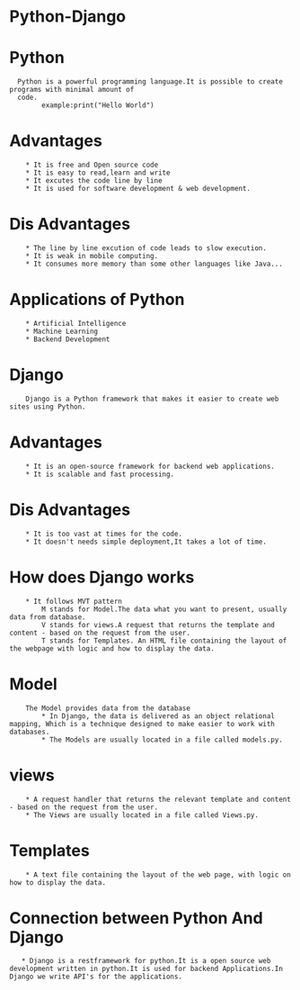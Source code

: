 # Python-Django
# Python
      Python is a powerful programming language.It is possible to create programs with minimal amount of 
      code.
            example:print("Hello World")
# Advantages 
        * It is free and Open source code 
        * It is easy to read,learn and write 
        * It excutes the code line by line 
        * It is used for software development & web development.
# Dis Advantages
        * The line by line excution of code leads to slow execution.
        * It is weak in mobile computing.
        * It consumes more memory than some other languages like Java...
# Applications of Python 
        * Artificial Intelligence 
        * Machine Learning 
        * Backend Development

# Django 
        Django is a Python framework that makes it easier to create web sites using Python.

# Advantages 
        * It is an open-source framework for backend web applications.
        * It is scalable and fast processing.
# Dis Advantages 
        * It is too vast at times for the code.
        * It doesn't needs simple deployment,It takes a lot of time.
# How does Django works 
        * It follows MVT pattern 
            M stands for Model.The data what you want to present, usually data from database.
            V stands for views.A request that returns the template and content - based on the request from the user.
            T stands for Templates. An HTML file containing the layout of the webpage with logic and how to display the data.

# Model 
        The Model provides data from the database
            * In Django, the data is delivered as an object relational mapping, Which is a technique designed to make easier to work with databases.
            * The Models are usually located in a file called models.py.
# views 
        * A request handler that returns the relevant template and content - based on the request from the user.
        * The Views are usually located in a file called Views.py.
# Templates 
        * A text file containing the layout of the web page, with logic on how to display the data.
        
        
# Connection between Python And Django 
       * Django is a restframework for python.It is a open source web development written in python.It is used for backend Applications.In Django we write API's for the applications.
